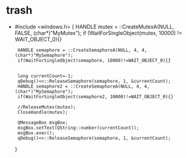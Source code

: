 # trash

 * #include <windows.h>
    {
        HANDLE mutex = ::CreateMutexA(NULL, FALSE, (char*)"MyMutex");
        if (WaitForSingleObject(mutex, 10000) != WAIT_OBJECT_0){}

        HANDLE semaphore = ::CreateSemaphoreA(NULL, 4, 4, (char*)"MySemaphore");
        if(WaitForSingleObject(semaphore, 10000)!=WAIT_OBJECT_0){}


        long currentCount=-1;
        qDebug()<<::ReleaseSemaphore(semaphore, 1, &currentCount);
        HANDLE semaphore2 = ::CreateSemaphoreA(NULL, 4, 4, (char*)"MySemaphore");
        if(WaitForSingleObject(semaphore2, 10000)!=WAIT_OBJECT_0){}

        //ReleaseMutex(mutex);
        CloseHandle(mutex);

        QMessageBox msgBox;
        msgBox.setText(QString::number(currentCount));
        msgBox.exec();
        qDebug()<<::ReleaseSemaphore(semaphore, 1, &currentCount);
    }
